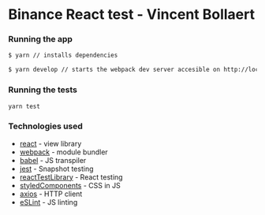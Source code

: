 # Binance React test - Vincent Bollaert

### Running the app
```sh
$ yarn // installs dependencies
```
```sh
$ yarn develop // starts the webpack dev server accesible on http://localhost:8080/
```

### Running the tests
```sh
yarn test
```

### Technologies used
* [react] - view library
* [webpack] - module bundler
* [babel] - JS transpiler
* [jest] - Snapshot testing
* [reactTestLibrary] - React testing
* [styledComponents] - CSS in JS
* [axios] - HTTP client
* [eSLint] - JS linting

[react]: <https://facebook.github.io/react>
[webpack]: <http://webpack.github.io>
[babel]: <https://babeljs.io>
[jest]: <https://facebook.github.io/jest/>
[reactTestLibrary]: https://github.com/testing-library/react-testing-library
[styledComponents]: <https://www.styled-components.com>
[axios]: <https://www.npmjs.com/package/axios>
[eSLint]: <http://eslint.org>
